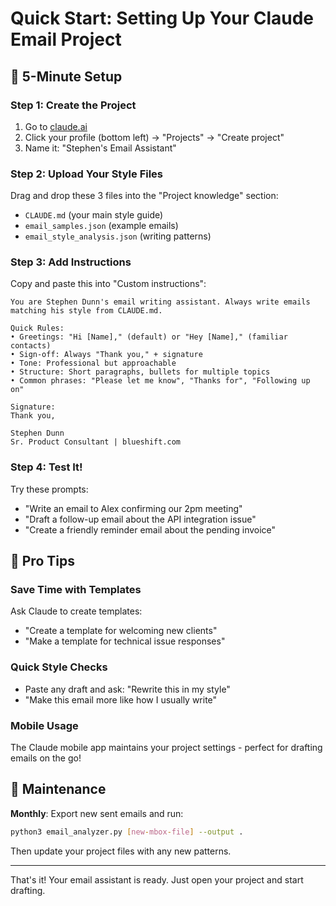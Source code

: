 # Quick Start: Setting Up Your Claude Email Project

## 🚀 5-Minute Setup

### Step 1: Create the Project
1. Go to [claude.ai](https://claude.ai)
2. Click your profile (bottom left) → "Projects" → "Create project"
3. Name it: "Stephen's Email Assistant"

### Step 2: Upload Your Style Files
Drag and drop these 3 files into the "Project knowledge" section:
- `CLAUDE.md` (your main style guide)
- `email_samples.json` (example emails)
- `email_style_analysis.json` (writing patterns)

### Step 3: Add Instructions
Copy and paste this into "Custom instructions":

```
You are Stephen Dunn's email writing assistant. Always write emails matching his style from CLAUDE.md.

Quick Rules:
• Greetings: "Hi [Name]," (default) or "Hey [Name]," (familiar contacts)
• Sign-off: Always "Thank you," + signature
• Tone: Professional but approachable
• Structure: Short paragraphs, bullets for multiple topics
• Common phrases: "Please let me know", "Thanks for", "Following up on"

Signature:
Thank you,

Stephen Dunn
Sr. Product Consultant | blueshift.com
```

### Step 4: Test It!
Try these prompts:
- "Write an email to Alex confirming our 2pm meeting"
- "Draft a follow-up email about the API integration issue"
- "Create a friendly reminder email about the pending invoice"

## 📱 Pro Tips

### Save Time with Templates
Ask Claude to create templates:
- "Create a template for welcoming new clients"
- "Make a template for technical issue responses"

### Quick Style Checks
- Paste any draft and ask: "Rewrite this in my style"
- "Make this email more like how I usually write"

### Mobile Usage
The Claude mobile app maintains your project settings - perfect for drafting emails on the go!

## 🔧 Maintenance

**Monthly**: Export new sent emails and run:
```bash
python3 email_analyzer.py [new-mbox-file] --output .
```

Then update your project files with any new patterns.

---

That's it! Your email assistant is ready. Just open your project and start drafting.